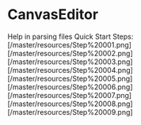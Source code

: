 # CanvasEditor
Help in parsing files
Quick Start Steps:
[/master/resources/Step%20001.png]
[/master/resources/Step%20002.png]
[/master/resources/Step%20003.png]
[/master/resources/Step%20004.png]
[/master/resources/Step%20005.png]
[/master/resources/Step%20006.png]
[/master/resources/Step%20007.png]
[/master/resources/Step%20008.png]
[/master/resources/Step%20009.png]
